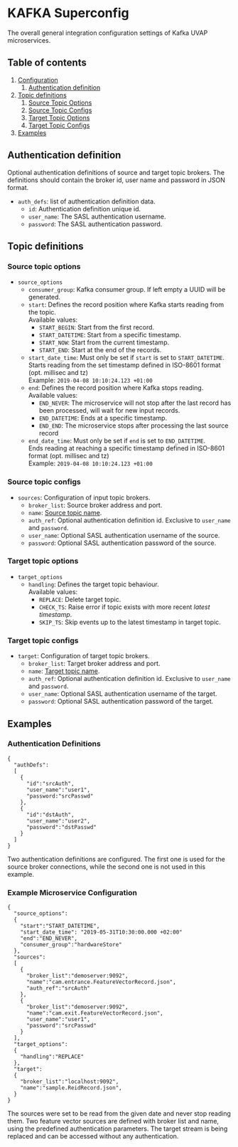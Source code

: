 # KAFKA Superconfig
The overall general integration configuration settings of Kafka UVAP microservices.
## Table of contents
1. [Configuration](#configuration)
    1. [Authentication definition](#authDefs)
1. [Topic definitions](#topicDefs)
    1. [Source Topic Options](#sourceOptions)
    1. [Source Topic Configs](#sourceConfigs)
    1. [Target Topic Options](#targetOptions)  
    1. [Target Topic Configs](#targetConfigs)  
1. [Examples](#examples)

<a name="authDefs"></a>
## Authentication definition
Optional authentication definitions of source and target topic brokers.
The definitions should contain the broker id, user name and password in JSON format. 
  - `auth_defs`: list of authentication definition data.
    - `id`: Authentication definition unique id.
    - `user_name`: The SASL authentication username.
    - `password`: The SASL authentication password.
<a name="topicDefs"></a>
## Topic definitions
<a name="sourceOptions"></a>
### Source topic options
  - `source_options`
    - `consumer_group`: Kafka consumer group. If left empty a UUID will be generated.
    - `start`: Defines the record position where Kafka starts reading from the topic.  
      Available values:
        - `START_BEGIN`: Start from the first record.
        - `START_DATETIME`: Start from a specific timestamp.          
        - `START_NOW`: Start from the current timestamp.
      - `START_END`: Start at the end of the records.
    - `start_date_time`: Must only be set if `start` is set to `START_DATETIME`.  
    Starts reading from the set timestamp defined in ISO-8601 format (opt. millisec and tz)  
    Example: `2019-04-08 10:10:24.123 +01:00`
    - `end`: Defines the record position where Kafka stops reading.  
      Available values:
        - `END_NEVER`: The microservice will not stop after the last record has been processed, will wait for new input records.
        - `END_DATETIME`: Ends at a specific timestamp.
        - `END_END`: The microservice stops after processing the last source record
    - `end_date_time`: Must only be set if `end` is set to `END_DATETIME`.  
    Ends reading at reaching a specific timestamp defined in ISO-8601 format (opt. millisec and tz)  
    Example: `2019-04-08 10:10:24.123 +01:00`
<a name="sourceConfigs"></a>
### Source topic configs
  - `sources`: Configuration of input topic brokers.  
    - `broker_list`: Source broker address and port.
    - `name`: [Source topic name](../../developers_guide.md#topicNamingConvention).
    - `auth_ref`: Optional authentication definition id. Exclusive to `user_name` and `password`.
    - `user_name`: Optional SASL authentication username of the source.
    - `password`: Optional SASL authentication password of the source.
<a name="targetOptions"></a>
### Target topic options
  - `target_options`
    - `handling`: Defines the target topic behaviour.  
    Available values:
      - `REPLACE`: Delete target topic.
      - `CHECK_TS`: Raise error if topic exists with more recent *latest timestamp*.
      - `SKIP_TS`: Skip events up to the latest timestamp in target topic.
<a name="targetConfigs"></a>
### Target topic configs
  - `target`: Configuration of target topic brokers. 
    - `broker_list`: Target broker address and port.
    - `name`: [Target topic name](../../developers_guide.md#topicNamingConvention).
    - `auth_ref`: Optional authentication definition id. Exclusive to `user_name` and `password`.
    - `user_name`: Optional SASL authentication username of the target.
    - `password`: Optional SASL authentication password of the target.

## Examples 
### Authentication Definitions
```
{
  "authDefs":
  [
    {
      "id":"srcAuth", 
      "user_name":"user1",
      "password:"srcPasswd"
    }, 
    {
      "id":"dstAuth",
      "user_name":"user2",
      "password":"dstPasswd"
    }
  ]
}
```
Two authentication definitions are configured. The first one is used for the source broker connections, while the second one is not used in this example.
### Example Microservice Configuration
```
{
  "source_options":
  {
    "start":"START_DATETIME",
    "start_date_time": "2019-05-31T10:30:00.000 +02:00"
    "end":"END_NEVER",
    "consumer_group":"hardwareStore"
  },
  "sources":
  [
    {
      "broker_list":"demoserver:9092",
      "name":"cam.entrance.FeatureVectorRecord.json",
      "auth_ref":"srcAuth"
    },
    {
      "broker_list":"demoserver:9092",
      "name":"cam.exit.FeatureVectorRecord.json",
      "user_name":"user1",
      "password":"srcPasswd"
    }    
  ],
  "target_options":
  {
    "handling":"REPLACE"
  },
  "target":
  {
    "broker_list":"localhost:9092",
    "name":"sample.ReidRecord.json",
  }
}
```
The sources were set to be read from the given date and never stop reading them. 
Two feature vector sources are defined with broker list and name, using the predefined authentication parameters. 
The target stream is being replaced and can be accessed without any authentication.
